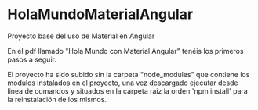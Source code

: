 # HolaMundoMaterialAngular
Proyecto base del uso de Material en Angular

En el pdf llamado "Hola Mundo con Material Angular" tenéis los primeros pasos a seguir.

El proyecto ha sido subido sin la carpeta "node_modules" que contiene los modulos instalados en el proyecto, una vez descargado ejecutar desde linea de comandos y situados en la carpeta raiz la orden 'npm install' para la reinstalación de los mismos.
